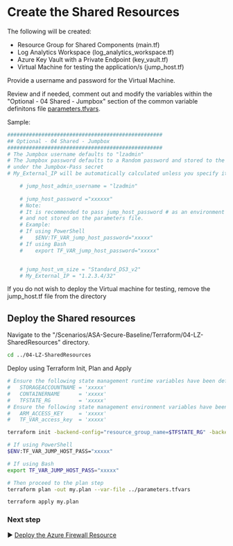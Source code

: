 # Create the Shared Resources 

The following will be created:
* Resource Group for Shared Components (main.tf)
* Log Analytics Workspace (log_analytics_workspace.tf)
* Azure Key Vault with a Private Endpoint (key_vault.tf)
* Virtual Machine for testing the application/s (jump_host.tf)

Provide a username and password for the Virtual Machine.

Review and if needed, comment out and modify the variables within the "Optional - 04 Shared - Jumpbox" section of the common variable definitons file [parameters.tfvars](./parameters.tfvars). 

Sample:

```bash
##################################################
## Optional - 04 Shared - Jumpbox
##################################################
# The Jumpbox username defaults to "lzadmin"
# The Jumpbox password defaults to a Random password and stored to the KeyVault
# under the Jumpbox-Pass secret
# My_External_IP will be automatically calculated unless you specify it here.

    # jump_host_admin_username = "lzadmin"
    
    # jump_host_password ="xxxxxx"
    # Note: 
    # It is recommended to pass jump_host_password # as an environment variable
    # and not stored on the parameters file.
    # Example:
    # If using PowerShell
    #    $ENV:TF_VAR_jump_host_password="xxxxx"
    # If using Bash
    #    export TF_VAR_jump_host_password="xxxxx"


    # jump_host_vm_size = "Standard_DS3_v2"
    # My_External_IP = "1.2.3.4/32"

```

If you do not wish to deploy the Virtual machine for testing, remove the jump_host.tf file from the directory


## Deploy the Shared resources

Navigate to the "/Scenarios/ASA-Secure-Baseline/Terraform/04-LZ-SharedResources" directory. 

```bash
cd ../04-LZ-SharedResources
```

Deploy using Terraform Init, Plan and Apply

```bash
# Ensure the following state management runtime variables have been defined:
#   STORAGEACCOUNTNAME = 'xxxxx'
#   CONTAINERNAME      = 'xxxxx'
#   TFSTATE_RG         = 'xxxxx'
# Ensure the following state management environment variables have been defined:
#   ARM_ACCESS_KEY     = 'xxxxx'
#   TF_VAR_access_key  = 'xxxxx'

terraform init -backend-config="resource_group_name=$TFSTATE_RG" -backend-config="storage_account_name=$STORAGEACCOUNTNAME" -backend-config="container_name=$CONTAINERNAME"
```

```bash
# If using PowerShell
$ENV:TF_VAR_JUMP_HOST_PASS="xxxxx"

# If using Bash
export TF_VAR_JUMP_HOST_PASS="xxxxx"

# Then proceed to the plan step
terraform plan -out my.plan --var-file ../parameters.tfvars
```

```bash
terraform apply my.plan
```

### Next step

:arrow_forward: [Deploy the Azure Firewall Resource](./05-Hub-AzureFirewall.md)